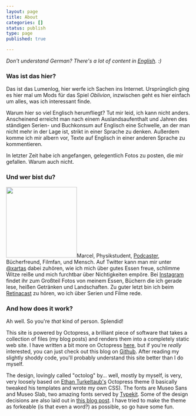 ```yaml
---
layout: page
title: About
categories: []
status: publish
type: page
published: true

---
```

*Don't understand German? There's a lot of content in [English](/tag/english). :)*

### Was ist das hier?

Das ist das Lumenlog, hier werfe ich Sachen ins Internet. Ursprünglich ging es hier mal um Mods für das Spiel *Oblivion*, inzwischen geht es hier einfach um alles, was ich interessant finde.

Warum hier so viel Englisch herumfliegt? Tut mir leid, ich kann nicht anders. Anscheinend erreicht man nach einem Auslandsaufenthalt und Jahren des ständigen Serien- und Buchkonsum auf Englisch eine Schwelle, an der man nicht mehr in der Lage ist, strikt in einer Sprache zu denken. Außerdem komme ich mir albern vor, Texte auf Englisch in einer anderen Sprache zu kommentieren.

In letzter Zeit habe ich angefangen, gelegentlich Fotos zu posten, die mir gefallen. Warum auch nicht.

### Und wer bist du?

<img src="/images/portrait.jpg" width="192" height="192" class="img-left" />Marcel, Physikstudent, [Podcaster]( http://retinacast.de ), Bücherfreund, Filmfan, und Mensch. Auf Twitter kann man mir unter [@xartas](http://twitter.com/xartas) dabei zuhören, wie ich mich über gutes Essen freue, schlimme Witze reiße und mich furchtbar über Nichtigkeiten empöre. Bei [Instagram](http://instagrid.me/sirmarcel/) findet ihr zum Großteil Fotos von meinem Essen, Büchern die ich gerade lese, heißen Getränken und Landschaften. Zu guter letzt bin ich beim [Retinacast](http://retinacast.de) zu hören, wo ich über Serien und Filme rede.

### And how does it work?

Ah well. So you're *that* kind of person. Splendid!

This site is powered by Octopress, a brilliant piece of software that takes a collection of files (my blog posts) and renders them into a completely static web site. I have written a bit more on Octopress [here](/post/greeting-the-kraken), but if you're *really* interested, you can just check out this blog on [Github](https://github.com/sirmarcel/octolog). After reading my slightly shoddy code, you'll probably understand this site better than I do myself.

The design, lovingly called "octolog" by… well, mostly by myself, is very, very loosely based on [Ethan Turkeltaub's](http://ethan.heroku.com/) Octopress theme (I basically tweaked his templates and wrote my own CSS). The fonts are Museo Sans and Museo Slab, two amazing fonts served by [Typekit](http://typekit.com). Some of the design decisions are also laid out in [this blog post](/post/greeting-the-kraken). I have tried to make the theme as forkeable (is that even a word?) as possible, so go have some fun.